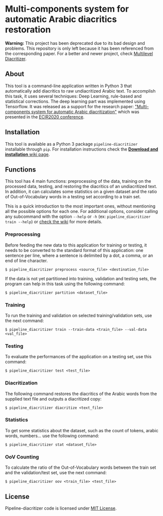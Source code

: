 # Multi-components system for automatic Arabic diacritics restoration

<div>
<b>Warning:</b> This project has been deprecated due to its bad design and problems.
This repository is only left because it has been referenced from the corresponding paper.
For a better and newer project, check <a href="https://github.com/Hamza5/multilevel-diacritizer">Multilevel Diacritizer</a>.
</div>

## About

This tool is a command-line application written in Python 3 that automatically add diacritics to
raw undiacritized Arabic text. To accomplish this task, it uses several techniques: Deep Learning, rule-based and
statistical corrections. The deep learning part was implemented using Tensorflow. It was released as a support for the
research paper:
["Multi-components system for automatic Arabic diacritization"](https://doi.org/10.1007/978-3-030-45439-5_23)
which was presented in the [ECIR2020 conference](https://ecir2020.org/program/).

## Installation

This tool is available as a Python 3 package `pipeline-diacritizer` installable through `pip`. For installation
instructions check the
[**Download and installation** wiki page](https://github.com/Hamza5/Pipeline-diacritizer/wiki/Download-and-installation).

## Functions

This tool has 4 main functions: preprocessing of the data, training on the processed data, testing, and
restoring the diacritics of an undiacritized text. In addition, it can calculates some statistics on a given dataset and
the ratio of Out-of-Vocabulary words in a testing set according to a train set.

This is a quick introduction to the most important ones, without mentioning all the possible options for each one. For
additional options, consider calling any subcommand with the option `--help` or `-h` (ex:
`pipeline_diacritizer train --help`) or [check the wiki](https://github.com/Hamza5/Pipeline-diacritizer/wiki)
for more details.

### Preprocessing

Before feeding the new data to this application for training or testing, it needs to be converted to the standard format
of this application: one sentence per line, where a sentence is delimited by a dot, a comma, or an end of line
character.

```
$ pipeline_diacritizer preprocess <source_file> <destination_file>
```

If the data is not yet partitioned into training, validation and testing sets, the program can help in this task using
the following command:

```
$ pipeline_diacritizer partition <dataset_file>
```

### Training

To run the training and validation on selected training/validation sets, use the next command:

```
$ pipeline_diacritizer train --train-data <train_file> --val-data <val_file>
```

### Testing

To evaluate the performances of the application on a testing set, use this command:

```
$ pipeline_diacritizer test <test_file>
```

### Diacritization

The following command restores the diacritics of the Arabic words from the supplied text file and outputs a diacritized
copy:

```
$ pipeline_diacritizer diacritize <text_file>
```

### Statistics

To get some statistics about the dataset, such as the count of tokens, arabic words, numbers... use the following
command:

```
$ pipeline_diacritizer stat <dataset_file>
```

### OoV Counting

To calculate the ratio of the Out-of-Vocabulary words between the train set and the validation/test set, use the next
command:

```
$ pipeline_diacritizer oov <train_file> <test_file>
```

## License

Pipeline-diacritizer code is licensed under
[MIT License](https://github.com/Hamza5/Pipeline-diacritizer/blob/master/LICENSE.txt).

